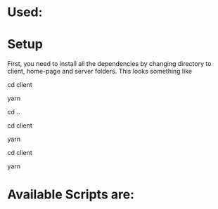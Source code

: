 <h1> Used: </h1>

<h1>Setup</h1>
<p>First, you need to install all the dependencies by changing directory to client, home-page and server folders. This looks something like</p>
<p>cd client </p>
<p> yarn </p>
<p>cd ..</p>
<p>cd client </p>
<p> yarn </p>
<p>cd client </p>
<p> yarn </p>
<h1> Available Scripts are: </h1>

